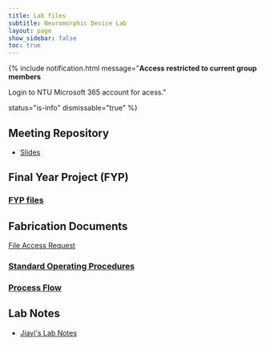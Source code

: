 ```yaml
---
title: Lab files
subtitle: Neuromorphic Device Lab
layout: page
show_sidebar: false
toc: true
---
```


{% include notification.html
message="**Access restricted to current group members**

Login to NTU Microsoft 365 account for acess."

status="is-info"
dismissable="true" %}

## Meeting Repository

* [Slides](https://entuedu.sharepoint.com/:f:/r/teams/NeuromorphicDeviceLab/Shared%20Documents/Weekly%20Meeting?csf=1&web=1&e=CYi5pl)

## Final Year Project (FYP)

### [FYP files](https://entuedu.sharepoint.com/:f:/r/teams/NeuromorphicDeviceLab/Shared%20Documents/FYP?csf=1&web=1&e=FC8Qe9)

## Fabrication Documents

<a href="https://kontactr.com/form-page/2716b3bba3806ff" target="_blank">File Access Request</a>

<div data-embed-src="https://kontactr.com/form/2716b3bba3806ff"></div><script src="https://d3vxmrleduyji.cloudfront.net/js/e.js"></script>

### [Standard Operating Procedures](https://entuedu.sharepoint.com/:f:/r/teams/NeuromorphicDeviceLab/Shared%20Documents/Fabrication/FabricationSOP?csf=1&web=1&e=3V2sSR)

### [Process Flow](https://entuedu.sharepoint.com/:f:/r/teams/NeuromorphicDeviceLab/Shared%20Documents/Fabrication/ProcessFlow?csf=1&web=1&e=TfdV8R)


## Lab Notes

* [Jiayi's Lab Notes](https://entuedu-my.sharepoint.com/:f:/g/personal/jiayi004_e_ntu_edu_sg/EumpEeYTNK9Dk9fcg-wJW94Bsaks6iMKTj-WWTwdnTTlzA?e=rTeIOF)

